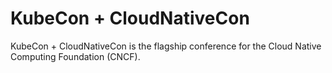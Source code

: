 # KubeCon + CloudNativeCon

KubeCon + CloudNativeCon is the flagship conference for the Cloud Native Computing Foundation (CNCF).
